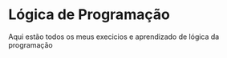 # Lógica de Programação
 Aqui estão todos os meus execicios e aprendizado de lógica da programação 
